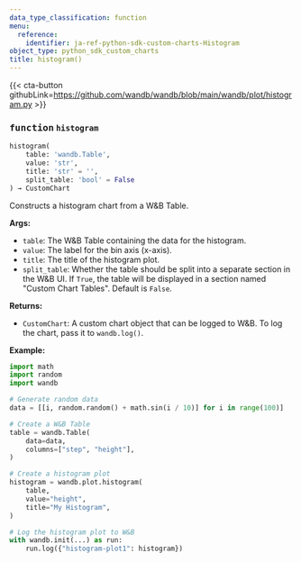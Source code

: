 ```yaml
---
data_type_classification: function
menu:
  reference:
    identifier: ja-ref-python-sdk-custom-charts-Histogram
object_type: python_sdk_custom_charts
title: histogram()
---
```


{{< cta-button githubLink=https://github.com/wandb/wandb/blob/main/wandb/plot/histogram.py >}}




### <kbd>function</kbd> `histogram`

```python
histogram(
    table: 'wandb.Table',
    value: 'str',
    title: 'str' = '',
    split_table: 'bool' = False
) → CustomChart
```

Constructs a histogram chart from a W&B Table. 



**Args:**
 
 - `table`:  The W&B Table containing the data for the histogram. 
 - `value`:  The label for the bin axis (x-axis). 
 - `title`:  The title of the histogram plot. 
 - `split_table`:  Whether the table should be split into a separate section  in the W&B UI. If `True`, the table will be displayed in a section named  "Custom Chart Tables". Default is `False`. 



**Returns:**
 
 - `CustomChart`:  A custom chart object that can be logged to W&B. To log the  chart, pass it to `wandb.log()`. 



**Example:**
 

```python
import math
import random
import wandb

# Generate random data
data = [[i, random.random() + math.sin(i / 10)] for i in range(100)]

# Create a W&B Table
table = wandb.Table(
    data=data,
    columns=["step", "height"],
)

# Create a histogram plot
histogram = wandb.plot.histogram(
    table,
    value="height",
    title="My Histogram",
)

# Log the histogram plot to W&B
with wandb.init(...) as run:
    run.log({"histogram-plot1": histogram})
```